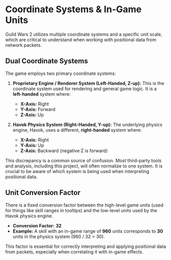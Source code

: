 # Coordinate Systems & In-Game Units

Guild Wars 2 utilizes multiple coordinate systems and a specific unit scale, which are critical to understand when working with positional data from network packets.

## Dual Coordinate Systems

The game employs two primary coordinate systems:

1.  **Proprietary Engine / Renderer System (Left-Handed, Z-up):** This is the coordinate system used for rendering and general game logic. It is a **left-handed** system where:
    *   **X-Axis:** Right
    *   **Y-Axis:** Forward
    *   **Z-Axis:** Up

2.  **Havok Physics System (Right-Handed, Y-up):** The underlying physics engine, Havok, uses a different, **right-handed** system where:
    *   **X-Axis:** Right
    *   **Y-Axis:** Up
    *   **Z-Axis:** Backward (negative Z is forward)

This discrepancy is a common source of confusion. Most third-party tools and analysis, including this project, will often normalize to one system. It is crucial to be aware of which system is being used when interpreting positional data.

## Unit Conversion Factor

There is a fixed conversion factor between the high-level game units (used for things like skill ranges in tooltips) and the low-level units used by the Havok physics engine.

*   **Conversion Factor:** **32**
*   **Example:** A skill with an in-game range of **960** units corresponds to **30** units in the physics system (960 / 32 = 30).

This factor is essential for correctly interpreting and applying positional data from packets, especially when correlating it with in-game effects.
